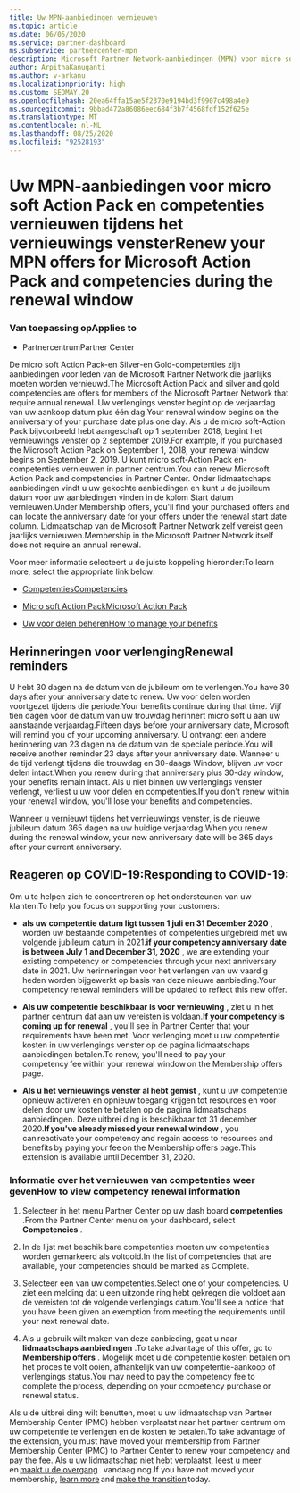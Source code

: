 ```yaml
---
title: Uw MPN-aanbiedingen vernieuwen
ms.topic: article
ms.date: 06/05/2020
ms.service: partner-dashboard
ms.subservice: partnercenter-mpn
description: Microsoft Partner Network-aanbiedingen (MPN) voor micro soft Action Pack & competenties-vernieuwings venster begint de verjaardag van inkoop datum plus één dag.
author: ArpithaKanuganti
ms.author: v-arkanu
ms.localizationpriority: high
ms.custom: SEOMAY.20
ms.openlocfilehash: 20ea64ffa15ae5f2370e9194bd3f9907c498a4e9
ms.sourcegitcommit: 9bbad472a86086eec684f3b7f4568fdf152f625e
ms.translationtype: MT
ms.contentlocale: nl-NL
ms.lasthandoff: 08/25/2020
ms.locfileid: "92528193"
---
```

# <a name="renew-your-mpn-offers-for-microsoft-action-pack-and-competencies-during-the-renewal-window"></a><span data-ttu-id="8454a-103">Uw MPN-aanbiedingen voor micro soft Action Pack en competenties vernieuwen tijdens het vernieuwings venster</span><span class="sxs-lookup"><span data-stu-id="8454a-103">Renew your MPN offers for Microsoft Action Pack and competencies during the renewal window</span></span>

### <a name="applies-to"></a><span data-ttu-id="8454a-104">Van toepassing op</span><span class="sxs-lookup"><span data-stu-id="8454a-104">Applies to</span></span>

- <span data-ttu-id="8454a-105">Partnercentrum</span><span class="sxs-lookup"><span data-stu-id="8454a-105">Partner Center</span></span>

<span data-ttu-id="8454a-106">De micro soft Action Pack-en Silver-en Gold-competenties zijn aanbiedingen voor leden van de Microsoft Partner Network die jaarlijks moeten worden vernieuwd.</span><span class="sxs-lookup"><span data-stu-id="8454a-106">The Microsoft Action Pack and silver and gold competencies are offers for members of the Microsoft Partner Network that require annual renewal.</span></span> <span data-ttu-id="8454a-107">Uw verlengings venster begint op de verjaardag van uw aankoop datum plus één dag.</span><span class="sxs-lookup"><span data-stu-id="8454a-107">Your renewal window begins on the anniversary of your purchase date plus one day.</span></span> <span data-ttu-id="8454a-108">Als u de micro soft-Action Pack bijvoorbeeld hebt aangeschaft op 1 september 2018, begint het vernieuwings venster op 2 september 2019.</span><span class="sxs-lookup"><span data-stu-id="8454a-108">For example, if you purchased the Microsoft Action Pack on September 1, 2018, your renewal window begins on September 2, 2019.</span></span> <span data-ttu-id="8454a-109">U kunt micro soft-Action Pack en-competenties vernieuwen in partner centrum.</span><span class="sxs-lookup"><span data-stu-id="8454a-109">You can renew Microsoft Action Pack and competencies in Partner Center.</span></span> <span data-ttu-id="8454a-110">Onder lidmaatschaps aanbiedingen vindt u uw gekochte aanbiedingen en kunt u de jubileum datum voor uw aanbiedingen vinden in de kolom Start datum vernieuwen.</span><span class="sxs-lookup"><span data-stu-id="8454a-110">Under Membership offers, you'll find your purchased offers and can locate the anniversary date for your offers under the renewal start date column.</span></span> <span data-ttu-id="8454a-111">Lidmaatschap van de Microsoft Partner Network zelf vereist geen jaarlijks vernieuwen.</span><span class="sxs-lookup"><span data-stu-id="8454a-111">Membership in the Microsoft Partner Network itself does not require an annual renewal.</span></span> 

<span data-ttu-id="8454a-112">Voor meer informatie selecteert u de juiste koppeling hieronder:</span><span class="sxs-lookup"><span data-stu-id="8454a-112">To learn more, select the appropriate link below:</span></span> 

- [<span data-ttu-id="8454a-113">Competenties</span><span class="sxs-lookup"><span data-stu-id="8454a-113">Competencies</span></span>](learn-about-competencies.md)

- [<span data-ttu-id="8454a-114">Micro soft Action Pack</span><span class="sxs-lookup"><span data-stu-id="8454a-114">Microsoft Action Pack</span></span>](mpn-get-action-pack.md)

- [<span data-ttu-id="8454a-115">Uw voor delen beheren</span><span class="sxs-lookup"><span data-stu-id="8454a-115">How to manage your benefits</span></span>](manage-your-partner-network-benefits.md)

## <a name="renewal-reminders"></a><span data-ttu-id="8454a-116">Herinneringen voor verlenging</span><span class="sxs-lookup"><span data-stu-id="8454a-116">Renewal reminders</span></span> 

<span data-ttu-id="8454a-117">U hebt 30 dagen na de datum van de jubileum om te verlengen.</span><span class="sxs-lookup"><span data-stu-id="8454a-117">You have 30 days after your anniversary date to renew.</span></span> <span data-ttu-id="8454a-118">Uw voor delen worden voortgezet tijdens die periode.</span><span class="sxs-lookup"><span data-stu-id="8454a-118">Your benefits continue during that time.</span></span> <span data-ttu-id="8454a-119">Vijf tien dagen vóór de datum van uw trouwdag herinnert micro soft u aan uw aanstaande verjaardag.</span><span class="sxs-lookup"><span data-stu-id="8454a-119">Fifteen days before your anniversary date, Microsoft will remind you of your upcoming anniversary.</span></span> <span data-ttu-id="8454a-120">U ontvangt een andere herinnering van 23 dagen na de datum van de speciale periode.</span><span class="sxs-lookup"><span data-stu-id="8454a-120">You will receive another reminder 23 days after your anniversary date.</span></span> <span data-ttu-id="8454a-121">Wanneer u de tijd verlengt tijdens die trouwdag en 30-daags Window, blijven uw voor delen intact.</span><span class="sxs-lookup"><span data-stu-id="8454a-121">When you renew during that anniversary plus 30-day window, your benefits remain intact.</span></span> <span data-ttu-id="8454a-122">Als u niet binnen uw verlengings venster verlengt, verliest u uw voor delen en competenties.</span><span class="sxs-lookup"><span data-stu-id="8454a-122">If you don't renew within your renewal window, you'll lose your benefits and competencies.</span></span>

<span data-ttu-id="8454a-123">Wanneer u vernieuwt tijdens het vernieuwings venster, is de nieuwe jubileum datum 365 dagen na uw huidige verjaardag.</span><span class="sxs-lookup"><span data-stu-id="8454a-123">When you renew during the renewal window, your new anniversary date will be 365 days after your current anniversary.</span></span>

## <a name="responding-to-covid-19"></a><span data-ttu-id="8454a-124">Reageren op COVID-19:</span><span class="sxs-lookup"><span data-stu-id="8454a-124">Responding to COVID-19:</span></span>

<span data-ttu-id="8454a-125">Om u te helpen zich te concentreren op het ondersteunen van uw klanten:</span><span class="sxs-lookup"><span data-stu-id="8454a-125">To help you focus on supporting your customers:</span></span> 

- <span data-ttu-id="8454a-126">**als uw competentie datum ligt tussen 1 juli en 31 December 2020** , worden uw bestaande competenties of competenties uitgebreid met uw volgende jubileum datum in 2021.</span><span class="sxs-lookup"><span data-stu-id="8454a-126">**if your competency anniversary date is between July 1 and December 31, 2020** , we are extending your existing competency or competencies through your next anniversary date in 2021.</span></span> <span data-ttu-id="8454a-127">Uw herinneringen voor het verlengen van uw vaardig heden worden bijgewerkt op basis van deze nieuwe aanbieding.</span><span class="sxs-lookup"><span data-stu-id="8454a-127">Your competency renewal reminders will be updated to reflect this new offer.</span></span> 

- <span data-ttu-id="8454a-128">**Als uw competentie beschikbaar is voor vernieuwing** , ziet u in het partner centrum dat aan uw vereisten is voldaan.</span><span class="sxs-lookup"><span data-stu-id="8454a-128">**If your competency is coming up for renewal** , you'll see in Partner Center that your requirements have been met.</span></span> <span data-ttu-id="8454a-129">Voor verlenging moet u uw competentie kosten in uw verlengings venster op de pagina lidmaatschaps aanbiedingen betalen.</span><span class="sxs-lookup"><span data-stu-id="8454a-129">To renew, you'll need to pay your competency fee within your renewal window on the Membership offers page.</span></span> 

- <span data-ttu-id="8454a-130">**Als u het vernieuwings venster al hebt gemist** , kunt u uw competentie opnieuw activeren en opnieuw toegang krijgen tot resources en voor delen door uw kosten te betalen op de pagina lidmaatschaps aanbiedingen. Deze uitbrei ding is beschikbaar tot 31 december 2020.</span><span class="sxs-lookup"><span data-stu-id="8454a-130">**If you've already missed your renewal window** , you can reactivate your competency and regain access to resources and benefits by paying your fee on the Membership offers page.This extension is available until December 31, 2020.</span></span>

### <a name="how-to-view-competency-renewal-information"></a><span data-ttu-id="8454a-131">Informatie over het vernieuwen van competenties weer geven</span><span class="sxs-lookup"><span data-stu-id="8454a-131">How to view competency renewal information</span></span>

1. <span data-ttu-id="8454a-132">Selecteer in het menu Partner Center op uw dash board **competenties** .</span><span class="sxs-lookup"><span data-stu-id="8454a-132">From the Partner Center menu on your dashboard, select **Competencies** .</span></span>  

2. <span data-ttu-id="8454a-133">In de lijst met beschik bare competenties moeten uw competenties worden gemarkeerd als voltooid.</span><span class="sxs-lookup"><span data-stu-id="8454a-133">In the list of competencies that are available, your competencies should be marked as Complete.</span></span>  

3. <span data-ttu-id="8454a-134">Selecteer een van uw competenties.</span><span class="sxs-lookup"><span data-stu-id="8454a-134">Select one of your competencies.</span></span> <span data-ttu-id="8454a-135">U ziet een melding dat u een uitzonde ring hebt gekregen die voldoet aan de vereisten tot de volgende verlengings datum.</span><span class="sxs-lookup"><span data-stu-id="8454a-135">You'll see a notice that you have been given an exemption from meeting the requirements until your next renewal date.</span></span>

4. <span data-ttu-id="8454a-136">Als u gebruik wilt maken van deze aanbieding, gaat u naar **lidmaatschaps aanbiedingen** .</span><span class="sxs-lookup"><span data-stu-id="8454a-136">To take advantage of this offer, go to **Membership offers** .</span></span> <span data-ttu-id="8454a-137">Mogelijk moet u de competentie kosten betalen om het proces te volt ooien, afhankelijk van uw competentie-aankoop of verlengings status.</span><span class="sxs-lookup"><span data-stu-id="8454a-137">You may need to pay the competency fee to complete the process, depending on your competency purchase or renewal status.</span></span> 

<span data-ttu-id="8454a-138">Als u de uitbrei ding wilt benutten, moet u uw lidmaatschap van Partner Membership Center (PMC) hebben verplaatst naar het partner centrum om uw competentie te verlengen en de kosten te betalen.</span><span class="sxs-lookup"><span data-stu-id="8454a-138">To take advantage of the extension, you must have moved your membership from Partner Membership Center (PMC) to Partner Center to renew your competency and pay the fee.</span></span> <span data-ttu-id="8454a-139">Als u uw lidmaatschap niet hebt verplaatst, [leest u meer](prepare-pmc-pc-migration.md)   en [maakt u de overgang](https://partners.microsoft.com/partnerprogram/Welcome.aspx)   vandaag nog.</span><span class="sxs-lookup"><span data-stu-id="8454a-139">If you have not moved your membership, [learn more](prepare-pmc-pc-migration.md) and [make the transition](https://partners.microsoft.com/partnerprogram/Welcome.aspx) today.</span></span>  


